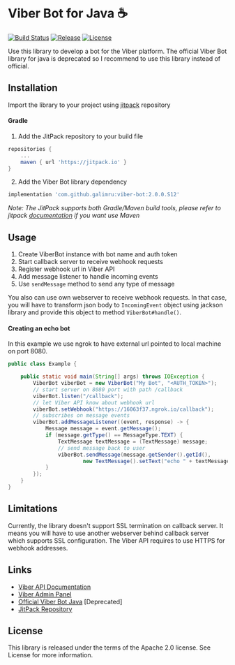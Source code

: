 # Viber Bot for Java ☕

[![Build Status](https://travis-ci.org/galimru/viber-bot.svg?branch=develop)](https://travis-ci.org/galimru/viber-bot)
[![Release](https://jitpack.io/v/galimru/viber-bot.svg)](https://jitpack.io/#galimru/viber-bot)
[![License](https://img.shields.io/badge/License-Apache%202.0-blue.svg)](https://opensource.org/licenses/Apache-2.0)

Use this library to develop a bot for the Viber platform. The official Viber Bot library for java is deprecated so I recommend to use this library instead of official.

## Installation

Import the library to your project using [jitpack](https://jitpack.io/#galimru/viber-bot/2.0.0.S2) repository 

#### Gradle

  1. Add the JitPack repository to your build file
  
```gradle
repositories {
    ...
    maven { url 'https://jitpack.io' }
}
```

  2. Add the Viber Bot library dependency

```gradle
implementation 'com.github.galimru:viber-bot:2.0.0.S12'
```

_Note: The JitPack supports both Gradle/Maven build tools, please refer to jitpack [documentation](https://jitpack.io/#galimru/viber-bot) if you want use Maven_

## Usage

1. Create ViberBot instance with bot name and auth token
2. Start callback server to receive webhook requests
3. Register webhook url in Viber API
4. Add message listener to handle incoming events
5. Use `sendMessage` method to send any type of message

You also can use own webserver to receive webhook requests. In that case, you will have to transform json body to `IncomingEvent` object using jackson library and provide this object to method `ViberBot#handle()`.

#### Creating an echo bot

In this example we use ngrok to have external url pointed to local machine on port 8080.

```java
public class Example {

    public static void main(String[] args) throws IOException {
        ViberBot viberBot = new ViberBot("My Bot", "<AUTH_TOKEN>");
        // start server on 8080 port with path /callback
        viberBot.listen("/callback");
        // let Viber API know about webhook url
        viberBot.setWebhook("https://16063f37.ngrok.io/callback");
        // subscribes on message events 
        viberBot.addMessageListener((event, response) -> {
            Message message = event.getMessage();
            if (message.getType() == MessageType.TEXT) {
                TextMessage textMessage = (TextMessage) message;
                // send message back to user
                viberBot.sendMessage(message.getSender().getId(), 
                        new TextMessage().setText("echo " + textMessage.getText()));
            }
        });
    }
}
```

## Limitations

Currently, the library doesn't support SSL termination on callback server. 
It means you will have to use another webserver behind callback server which supports SSL configuration. 
The Viber API requires to use HTTPS for webhook addresses.

## Links

* [Viber API Documentation](https://developers.viber.com/docs/all/)
* [Viber Admin Panel](https://partners.viber.com/login)
* [Official Viber Bot Java](https://partners.viber.com/login) ️[Deprecated]
* [JitPack Repository](https://jitpack.io/#galimru/viber-bot)

## License

This library is released under the terms of the Apache 2.0 license. See License for more information.